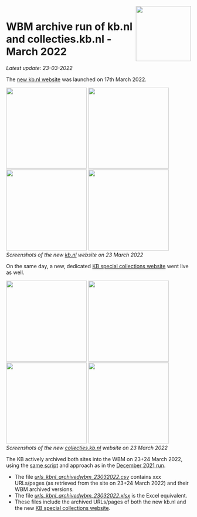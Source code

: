 <image src="https://upload.wikimedia.org/wikipedia/commons/thumb/1/17/Logo_Koninklijke_Bibliotheek_wordmark.svg/150px-Logo_Koninklijke_Bibliotheek_wordmark.svg.png" width="150" align="right"/>

# WBM archive run of kb.nl and collecties.kb.nl - March 2022
*Latest update: 23-03-2022*

The [new kb.nl website](https://www.kb.nl) was launched on 17th March 2022. 

<kbd><image src="images/kbnl_homepage_23032022.png" width="220"/></kbd>
<kbd><image src="images/kbnl_newspage_23032022.png" width="220"/></kbd>
<kbd><image src="images/kbnl_topstukpage_23032022.png" width="220"/></kbd>
<kbd><image src="images/kbnl_organisationpage_23032022.png" width="220"/></kbd>
<br clear="all"/>
*Screenshots of the new [kb.nl](https://www.kb.nl) website on 23 March 2022*

On the same day, a new, dedicated [KB special collections website](https://collecties.kb.nl) went live as well. 

<kbd><image src="images/collectieskbnl_homepage_23032022.png" width="220"/></kbd>
<kbd><image src="images/collectieskbnl_koopmanpage_23032022.png" width="220"/></kbd>
<kbd><image src="images/collectieskbnl_nlpoeziepage_23032022.png" width="220"></kbd>
<kbd><image src="images/collectieskbnl_dichterpage_23032022.png" width="220"></kbd>
<br clear="all"/>
*Screenshots of the new [collecties.kb.nl](https://collecties.kb.nl) website on 23 March 2022*

The KB actively archived both sites into the WBM on 23+24 March 2022, using the [same script](../../wbm-archiver_v2_30112021) and approach as in the [December 2021 run](../24122021/). 

* The file *[urls_kbnl_archivedwbm_23032022.csv](urls_kbnl_archivedwbm_23032022.csv)* contains xxx URLs/pages (as retrieved from the site on 23+24 March 2022) and their WBM archived versions.
* The file *[urls_kbnl_archivedwbm_23032022.xlsx](urls_kbnl_archivedwbm_23032022.xlsx)* is the Excel equivalent.
* These files include the archived URLs/pages of both the new kb.nl and the new [KB special collections website](https://collecties.kb.nl).
